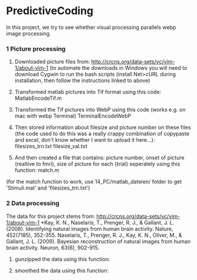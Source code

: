PredictiveCoding
================
In this project, we try to see whether visual processing parallels webp image processing.

### 1 Picture processing

1. Downloaded picture files from:
http://crcns.org/data-sets/vc/vim-1/about-vim-1
(to automate the downloads in Windows you will need to download Cygwin to run the bash scripts (install Net>cURL during installation, then follow the instructions linked to above)

2. Transformed matlab pictures into Tif format using this code:
MatlabEncodeTif.m

3. Transformed the Tif pictures into WebP using this code (works e.g. on mac with webp Terminal)
TerminalEncodeWebP

4. Then stored information about filesize and picture number on these files (the code used to do this was a really crappy combination of copypaste and excel, don't know whether I want to upload it here...):
filesizes_trn.txt
filesize_val.txt

5. And then created a file that contains: picture number, onset of picture (realtive to fmri), size of picture
for each {trial} seperately using this function:
match.m

(for the match function to work, use 14_PC/matlab_dateien/ folder
to get 'Stimuli.mat' and 'filesizes_trn.txt')




### 2 Data processing

The data for this project stems from:
http://crcns.org/data-sets/vc/vim-1/about-vim-1
*Kay, K. N., Naselaris, T., Prenger, R. J., & Gallant, J. L. (2008). Identifying natural images from human brain activity. Nature, 452(7185), 352-355.
Naselaris, T., Prenger, R. J., Kay, K. N., Oliver, M., & Gallant, J. L. (2009). Bayesian reconstruction of natural images from human brain activity. Neuron, 63(6), 902-915.


1. gunzipped the data using this function:

2. smoothed the data using this function:



